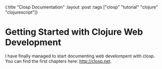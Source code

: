 {:title "Closp Documentation"
 :layout :post
 :tags  ["closp" "tutorial" "clojure" "clojurescript"]}
 
# Getting Started with Clojure Web Development

I have finally managed to start documenting web develompent with closp.  
You can find the first chapters here: <http://closp.net>.